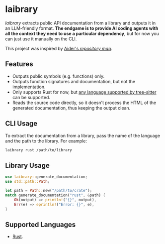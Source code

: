# laibrary

_laibrary_ extracts public API documentation from a library and outputs it in an LLM-friendly format.
**The endgame is to provide AI coding agents with all the context they need to use a particular dependency**,
but for now you can just use it manually on the CLI.

This project was inspired by [Aider's _repository map_](https://aider.chat/docs/repomap.html).

## Features

- Outputs public symbols (e.g. functions) only.
- Outputs function signatures and documentation, but not the implementation.
- Only supports Rust for now, but [any language supported by tree-sitter](https://github.com/tree-sitter/tree-sitter/wiki/List-of-parsers) can be supported.
- Reads the source code directly, so it doesn't process the HTML of the generated documentation, thus keeping the output clean.

## CLI Usage

To extract the documentation from a library, pass the name of the language and the path to the library. For example:

```sh
laibrary rust /path/to/library
```

## Library Usage

```rust
use laibrary::generate_documentation;
use std::path::Path;

let path = Path::new("/path/to/crate");
match generate_documentation("rust", &path) {
    Ok(output) => println!("{}", output),
    Err(e) => eprintln!("Error: {}", e),
}
```

## Supported Languages

- [Rust](src/languages/rust/README.md).
